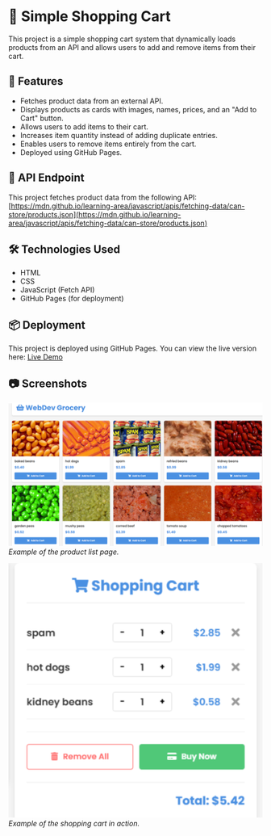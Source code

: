 # 🛒 Simple Shopping Cart

This project is a simple shopping cart system that dynamically loads products from an API and allows users to add and remove items from their cart.

## 🚀 Features

- Fetches product data from an external API.
- Displays products as cards with images, names, prices, and an "Add to Cart" button.
- Allows users to add items to their cart.
- Increases item quantity instead of adding duplicate entries.
- Enables users to remove items entirely from the cart.
- Deployed using GitHub Pages.

## 🔗 API Endpoint

This project fetches product data from the following API:
[https://mdn.github.io/learning-area/javascript/apis/fetching-data/can-store/products.json](https://mdn.github.io/learning-area/javascript/apis/fetching-data/can-store/products.json)

## 🛠 Technologies Used

- HTML
- CSS
- JavaScript (Fetch API)
- GitHub Pages (for deployment)

## 📦 Deployment

This project is deployed using GitHub Pages. You can view the live version here:
[Live Demo](https://duk5010.github.io/Exercise-21-WebDev-Grocery-Shopping-Cart/)

## 📷 Screenshots

![Product List](./images/screenshots/product-list.png)
*Example of the product list page.*

![Shopping Cart](./images/screenshots/shopping-cart.png)
*Example of the shopping cart in action.*

